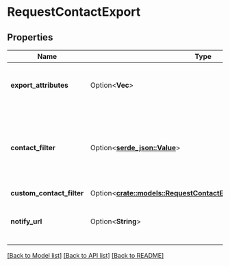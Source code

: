 # RequestContactExport

## Properties

Name | Type | Description | Notes
------------ | ------------- | ------------- | -------------
**export_attributes** | Option<**Vec<String>**> | List of all the attributes that you want to export. These attributes must be present in your contact database. For example, ['fname', 'lname', 'email']. | [optional]
**contact_filter** | Option<[**serde_json::Value**](.md)> | This attribute has been deprecated and will be removed by January 1st, 2021. Only one of the two filter options (contactFilter or customContactFilter) can be passed in the request. Set the filter for the contacts to be exported. For example, {\"blacklisted\":true} will export all the blacklisted contacts.  | [optional]
**custom_contact_filter** | Option<[**crate::models::RequestContactExportCustomContactFilter**](requestContactExport_customContactFilter.md)> |  | [optional]
**notify_url** | Option<**String**> | Webhook that will be called once the export process is finished. For reference, https://help.sendinblue.com/hc/en-us/articles/360007666479 | [optional]

[[Back to Model list]](../README.md#documentation-for-models) [[Back to API list]](../README.md#documentation-for-api-endpoints) [[Back to README]](../README.md)


